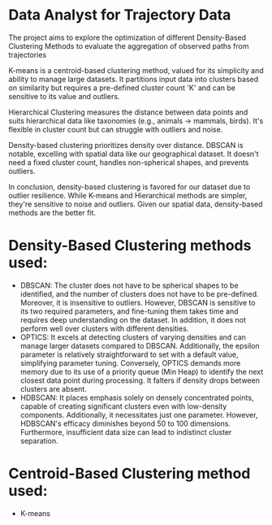# Data Analyst for Trajectory Data
The project aims to explore the optimization of different Density-Based Clustering Methods to evaluate the aggregation of observed paths from trajectories

K-means is a centroid-based clustering method, valued for its simplicity and ability to manage large datasets. It partitions input data into clusters based on similarity but requires a pre-defined cluster count 'K' and can be sensitive to its value and outliers.

Hierarchical Clustering measures the distance between data points and suits hierarchical data like taxonomies (e.g., animals -> mammals, birds). It's flexible in cluster count but can struggle with outliers and noise.

Density-based clustering prioritizes density over distance. DBSCAN is notable, excelling with spatial data like our geographical dataset. It doesn't need a fixed cluster count, handles non-spherical shapes, and prevents outliers.

In conclusion, density-based clustering is favored for our dataset due to outlier resilience. While K-means and Hierarchical methods are simpler, they're sensitive to noise and outliers. Given our spatial data, density-based methods are the better fit.
# 
# Density-Based Clustering methods used:
- DBSCAN:
  The cluster does not have to be spherical shapes to be identified, and the number of clusters does not have to be pre-defined. Moreover, it is insensitive to outliers.
  However, DBSCAN is sensitive to its two required parameters, and fine-tuning them takes time and requires deep understanding on the dataset. In addition, it does not
 perform well over clusters with different densities.
- OPTICS: It excels at detecting clusters of varying densities and can manage larger datasets compared to DBSCAN. Additionally, the epsilon parameter is relatively straightforward to set with a default value, simplifying parameter tuning.
Conversely, OPTICS demands more memory due to its use of a priority queue (Min Heap) to identify the next closest data point during processing. It falters if density drops between clusters are absent.
- HDBSCAN: It places emphasis solely on densely concentrated points, capable of creating significant clusters even with low-density components. Additionally, it necessitates just one parameter. However, HDBSCAN's efficacy diminishes beyond 50 to 100 dimensions. Furthermore, insufficient data size can lead to indistinct cluster separation.
  
# Centroid-Based Clustering method used:
- K-means
  
